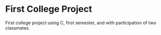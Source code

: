 # First College Project
 First college project using C, first semester, and with participation of two classmates.
